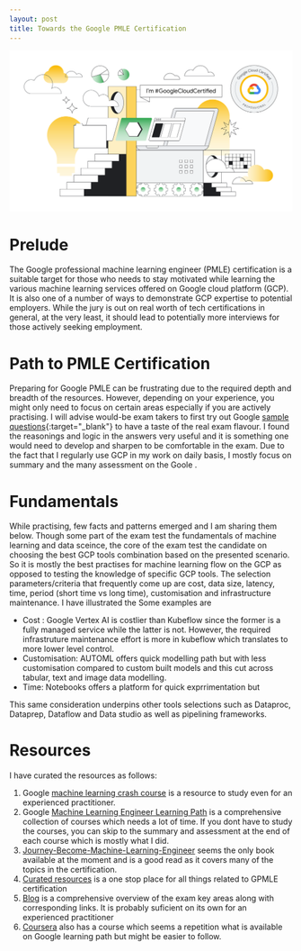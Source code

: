 ```yaml
---
layout: post
title: Towards the Google PMLE Certification
---
```

<!-- ![Google-Ml-Engineer]({{ "assets/images/Google-Professional-Level-Background.png" | absolute_url }}){: .center-image } -->
![Google-Ml-Engineer](/assets/images/Google-Professional-Level-Background.png)
# Prelude
The Google professional machine learning engineer (PMLE) certification is a suitable target for those who needs to stay motivated while learning the various machine learning services offered on Google cloud platform (GCP). It is also one of a number of ways to demonstrate GCP expertise to potential employers. While the jury is out on real worth of tech certifications in general,  at the very least, it should lead to potentially more interviews for those actively seeking employment. 

# Path to PMLE Certification
Preparing for Google PMLE can be frustrating due to the required depth and breadth of the resources. However, depending on your experience, you might only need to focus on certain areas especially if you are actively practising. I will advise would-be exam takers to first try out Google [sample questions](https://docs.google.com/forms/d/e/1FAIpQLSeYmkCANE81qSBqLW0g2X7RoskBX9yGYQu-m1TtsjMvHabGqg/viewform){:target="_blank"} to have a taste of the real exam flavour. I found the reasonings and logic in the answers very useful and it is something one would need to develop and sharpen to be comfortable in the exam. Due to the fact that I regularly use GCP in my work on daily basis, I mostly focus on summary and the many assessment on the Goole . 

# Fundamentals
While practising, few facts and patterns emerged and I am sharing them below. Though some part of the exam test the fundamentals of machine learning and data sceince, the core of the exam test the candidate on choosing the best GCP tools combination based on the presented scenario. So it is mostly the best practises for machine learning flow on the GCP as opposed to testing the knowledge of specific GCP tools. The selection parameters/criteria that frequently come up are cost, data size, latency, time, period (short time vs long time), customisation and infrastructure maintenance. I have illustrated the Some examples are 
 * Cost : Google Vertex AI is costlier than Kubeflow since the former is a fully managed service while the latter is not. However, the required infrastruture maintenance effort is more in kubeflow which translates to more lower level control. 
 * Customisation: AUTOML offers quick modelling path but with less customisation compared to custom built models and this cut across tabular, text and image data modelling.
 * Time: Notebooks offers a platform for quick exprrimentation but  

This same consideration underpins other tools selections such as Dataproc, Dataprep, Dataflow and Data studio as well as pipelining frameworks.
# Resources
I have curated the resources as follows: 

1. Google [machine learning crash course](https://developers.google.com/machine-learning/crash-course) is a resource to study even for an experienced practitioner. 
2. Google [Machine Learning Engineer Learning Path](https://www.cloudskillsboost.google/paths/17) is a comprehensive collection of courses which needs a lot of time. If you dont have to study the courses, you can skip to the summary and assessment at the end of each course which is mostly what I did. 
3. [Journey-Become-Machine-Learning-Engineer](https://www.amazon.com/Journey-Become-Machine-Learning-Engineer/dp/1803233729Book) seems the only book available at the moment and is a good read as it covers many of the topics in the certification.
4. [Curated resources](https://github.com/sathishvj/awesome-gcp-certifications/blob/master/professional-machine-learning-engineer.md) is a one stop place for all things related to GPMLE certification
5. [Blog](https://dzlab.github.io/certification/2022/01/08/gcp-ml-engineer-prep/) is a comprehensive overview of the exam key areas along with corresponding links. It is probably suficient on its own for an experienced practitioner
6. [Coursera](https://gb.coursera.org/professional-certificates/preparing-for-google-cloud-machine-learning-engineer-professional-certificate) also has a course which seems a repetition what is available on Google learning path but might be easier to follow.


